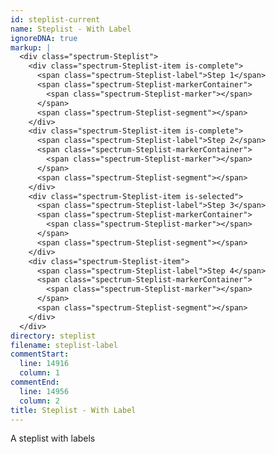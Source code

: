 ```yaml
---
id: steplist-current
name: Steplist - With Label
ignoreDNA: true
markup: |
  <div class="spectrum-Steplist">
    <div class="spectrum-Steplist-item is-complete">
      <span class="spectrum-Steplist-label">Step 1</span>
      <span class="spectrum-Steplist-markerContainer">
        <span class="spectrum-Steplist-marker"></span>
      </span>
      <span class="spectrum-Steplist-segment"></span>
    </div>
    <div class="spectrum-Steplist-item is-complete">
      <span class="spectrum-Steplist-label">Step 2</span>
      <span class="spectrum-Steplist-markerContainer">
        <span class="spectrum-Steplist-marker"></span>
      </span>
      <span class="spectrum-Steplist-segment"></span>
    </div>
    <div class="spectrum-Steplist-item is-selected">
      <span class="spectrum-Steplist-label">Step 3</span>
      <span class="spectrum-Steplist-markerContainer">
        <span class="spectrum-Steplist-marker"></span>
      </span>
      <span class="spectrum-Steplist-segment"></span>
    </div>
    <div class="spectrum-Steplist-item">
      <span class="spectrum-Steplist-label">Step 4</span>
      <span class="spectrum-Steplist-markerContainer">
        <span class="spectrum-Steplist-marker"></span>
      </span>
      <span class="spectrum-Steplist-segment"></span>
    </div>
  </div>
directory: steplist
filename: steplist-label
commentStart:
  line: 14916
  column: 1
commentEnd:
  line: 14956
  column: 2
title: Steplist - With Label
---
```

A steplist with labels
